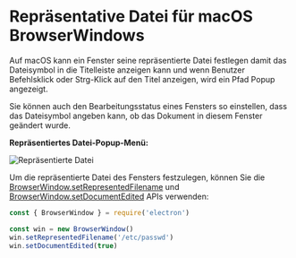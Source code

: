 # Repräsentative Datei für macOS BrowserWindows

Auf macOS kann ein Fenster seine repräsentierte Datei festlegen damit das Dateisymbol in die Titelleiste anzeigen kann und wenn Benutzer Befehlsklick oder Strg-Klick auf den Titel anzeigen, wird ein Pfad Popup angezeigt.

Sie können auch den Bearbeitungsstatus eines Fensters so einstellen, dass das Dateisymbol angeben kann, ob das Dokument in diesem Fenster geändert wurde.

__Repräsentiertes Datei-Popup-Menü:__

![Repräsentierte Datei](https://cloud.githubusercontent.com/assets/639601/5082061/670a949a-6f14-11e4-987a-9aaa04b23c1d.png)

Um die repräsentierte Datei des Fensters festzulegen, können Sie die [BrowserWindow.setRepresentedFilename](../api/browser-window.md#winsetrepresentedfilenamefilename-macos) und [BrowserWindow.setDocumentEdited](../api/browser-window.md#winsetdocumenteditededited-macos) APIs verwenden:

```javascript
const { BrowserWindow } = require('electron')

const win = new BrowserWindow()
win.setRepresentedFilename('/etc/passwd')
win.setDocumentEdited(true)
```
